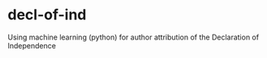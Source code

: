 # decl-of-ind
Using machine learning (python) for author attribution of the Declaration of Independence

